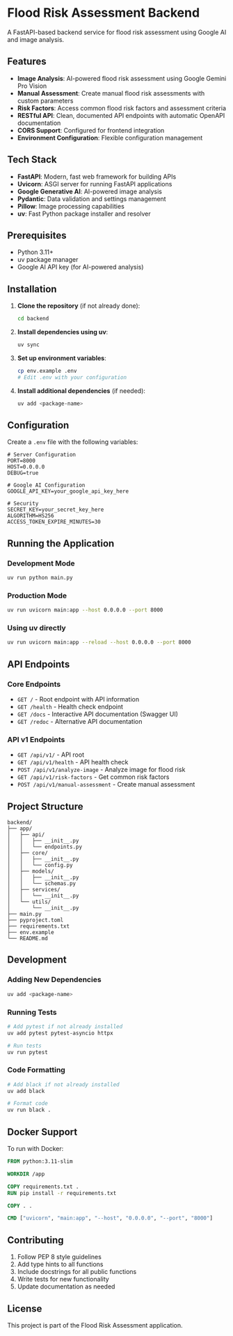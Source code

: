 # Flood Risk Assessment Backend

A FastAPI-based backend service for flood risk assessment using Google AI and image analysis.

## Features

- **Image Analysis**: AI-powered flood risk assessment using Google Gemini Pro Vision
- **Manual Assessment**: Create manual flood risk assessments with custom parameters
- **Risk Factors**: Access common flood risk factors and assessment criteria
- **RESTful API**: Clean, documented API endpoints with automatic OpenAPI documentation
- **CORS Support**: Configured for frontend integration
- **Environment Configuration**: Flexible configuration management

## Tech Stack

- **FastAPI**: Modern, fast web framework for building APIs
- **Uvicorn**: ASGI server for running FastAPI applications
- **Google Generative AI**: AI-powered image analysis
- **Pydantic**: Data validation and settings management
- **Pillow**: Image processing capabilities
- **uv**: Fast Python package installer and resolver

## Prerequisites

- Python 3.11+
- uv package manager
- Google AI API key (for AI-powered analysis)

## Installation

1. **Clone the repository** (if not already done):
   ```bash
   cd backend
   ```

2. **Install dependencies using uv**:
   ```bash
   uv sync
   ```

3. **Set up environment variables**:
   ```bash
   cp env.example .env
   # Edit .env with your configuration
   ```

4. **Install additional dependencies** (if needed):
   ```bash
   uv add <package-name>
   ```

## Configuration

Create a `.env` file with the following variables:

```env
# Server Configuration
PORT=8000
HOST=0.0.0.0
DEBUG=true

# Google AI Configuration
GOOGLE_API_KEY=your_google_api_key_here

# Security
SECRET_KEY=your_secret_key_here
ALGORITHM=HS256
ACCESS_TOKEN_EXPIRE_MINUTES=30
```

## Running the Application

### Development Mode
```bash
uv run python main.py
```

### Production Mode
```bash
uv run uvicorn main:app --host 0.0.0.0 --port 8000
```

### Using uv directly
```bash
uv run uvicorn main:app --reload --host 0.0.0.0 --port 8000
```

## API Endpoints

### Core Endpoints
- `GET /` - Root endpoint with API information
- `GET /health` - Health check endpoint
- `GET /docs` - Interactive API documentation (Swagger UI)
- `GET /redoc` - Alternative API documentation

### API v1 Endpoints
- `GET /api/v1/` - API root
- `GET /api/v1/health` - API health check
- `POST /api/v1/analyze-image` - Analyze image for flood risk
- `GET /api/v1/risk-factors` - Get common risk factors
- `POST /api/v1/manual-assessment` - Create manual assessment

## Project Structure

```
backend/
├── app/
│   ├── api/
│   │   ├── __init__.py
│   │   └── endpoints.py
│   ├── core/
│   │   ├── __init__.py
│   │   └── config.py
│   ├── models/
│   │   ├── __init__.py
│   │   └── schemas.py
│   ├── services/
│   │   └── __init__.py
│   └── utils/
│       └── __init__.py
├── main.py
├── pyproject.toml
├── requirements.txt
├── env.example
└── README.md
```

## Development

### Adding New Dependencies
```bash
uv add <package-name>
```

### Running Tests
```bash
# Add pytest if not already installed
uv add pytest pytest-asyncio httpx

# Run tests
uv run pytest
```

### Code Formatting
```bash
# Add black if not already installed
uv add black

# Format code
uv run black .
```

## Docker Support

To run with Docker:

```dockerfile
FROM python:3.11-slim

WORKDIR /app

COPY requirements.txt .
RUN pip install -r requirements.txt

COPY . .

CMD ["uvicorn", "main:app", "--host", "0.0.0.0", "--port", "8000"]
```

## Contributing

1. Follow PEP 8 style guidelines
2. Add type hints to all functions
3. Include docstrings for all public functions
4. Write tests for new functionality
5. Update documentation as needed

## License

This project is part of the Flood Risk Assessment application.
